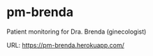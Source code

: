 # pm-brenda
Patient monitoring for Dra. Brenda (ginecologist)

URL: https://pm-brenda.herokuapp.com/


